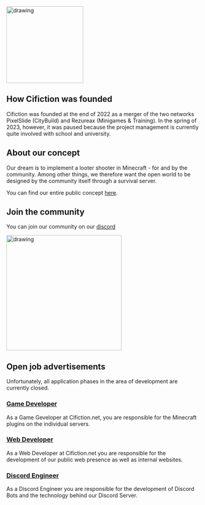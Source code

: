 <img class="center" src="https://imgur.com/Ivz5y6e.png" alt="drawing" width="200"/>

## How Cifiction was founded

Cifiction was founded at the end of 2022 as a merger of the two networks PixelSlide (CityBuild) and Rezureax (Minigames & Training). 
In the spring of 2023, however, it was paused because the project management is currently quite involved with school and university.

## About our concept

Our dream is to implement a looter shooter in Minecraft - for and by the community. 
Among other things, we therefore want the open world to be designed by the community itself through a survival server.

You can find our entire public concept [here](https://wiki.cifiction.net).

## Join the community
You can join our community on our [discord](https://dsc.gg/cifiction)

<img class="center" href="https://discord.com/invite/rfRuUge" src="https://imgur.com/DEEpqO2.png" alt="drawing" width="300"/>

## Open job advertisements

Unfortunately, all application phases in the area of development are currently closed.

### [Game Developer](https://apply.cifiction.net/game-dev)
As a Game Geveloper at Cifiction.net, you are responsible for the Minecraft plugins on the individual servers. 

### [Web Developer](https://apply.cifiction.net/web-dev)
As a Web Developer at Cifiction.net you are responsible for the development of our public web presence as well as internal websites.

### [Discord Engineer](https://apply.cifiction.net/dc-engineer)
As a Discord Engineer you are responsible for the development of Discord Bots and the technology behind our Discord Server.
